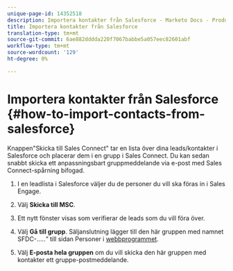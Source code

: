 ```yaml
---
unique-page-id: 14352518
description: Importera kontakter från Salesforce - Marketo Docs - Produktdokumentation
title: Importera kontakter från Salesforce
translation-type: tm+mt
source-git-commit: 6ae882dddda220f7067babbe5a057eec82601abf
workflow-type: tm+mt
source-wordcount: '129'
ht-degree: 0%

---
```



# Importera kontakter från Salesforce {#how-to-import-contacts-from-salesforce}

Knappen&quot;Skicka till Sales Connect&quot; tar en lista över dina leads/kontakter i Salesforce och placerar dem i en grupp i Sales Connect. Du kan sedan snabbt skicka ett anpassningsbart gruppmeddelande via e-post med Sales Connect-spårning bifogad.

1. I en leadlista i Salesforce väljer du de personer du vill ska föras in i Sales Engage.

1. Välj **Skicka till MSC**.

1. Ett nytt fönster visas som verifierar de leads som du vill föra över.

1. Välj **Gå till grupp**. Säljanslutning lägger till den här gruppen med namnet SFDC-.....*&quot;* till sidan Personer i  [webbprogrammet](https://toutapp.com/login).

1. Välj **E-posta hela gruppen** om du vill skicka den här gruppen med kontakter ett gruppe-postmeddelande.
